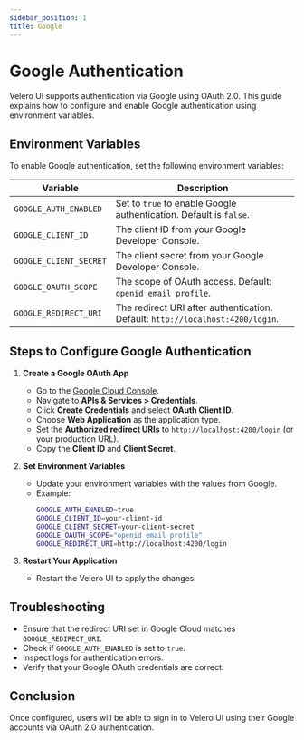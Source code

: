 ```yaml
---
sidebar_position: 1
title: Google
---
```


# Google Authentication

Velero UI supports authentication via Google using OAuth 2.0. This guide explains how to configure and enable Google authentication using environment variables.

## Environment Variables

To enable Google authentication, set the following environment variables:

| Variable | Description |
|----------|-------------|
| `GOOGLE_AUTH_ENABLED` | Set to `true` to enable Google authentication. Default is `false`. |
| `GOOGLE_CLIENT_ID` | The client ID from your Google Developer Console. |
| `GOOGLE_CLIENT_SECRET` | The client secret from your Google Developer Console. |
| `GOOGLE_OAUTH_SCOPE` | The scope of OAuth access. Default: `openid email profile`. |
| `GOOGLE_REDIRECT_URI` | The redirect URI after authentication. Default: `http://localhost:4200/login`. |

## Steps to Configure Google Authentication

1. **Create a Google OAuth App**
   - Go to the [Google Cloud Console](https://console.cloud.google.com/).
   - Navigate to **APIs & Services > Credentials**.
   - Click **Create Credentials** and select **OAuth Client ID**.
   - Choose **Web Application** as the application type.
   - Set the **Authorized redirect URIs** to `http://localhost:4200/login` (or your production URL).
   - Copy the **Client ID** and **Client Secret**.

2. **Set Environment Variables**
   - Update your environment variables with the values from Google.
   - Example:
     ```bash
     GOOGLE_AUTH_ENABLED=true
     GOOGLE_CLIENT_ID=your-client-id
     GOOGLE_CLIENT_SECRET=your-client-secret
     GOOGLE_OAUTH_SCOPE="openid email profile"
     GOOGLE_REDIRECT_URI=http://localhost:4200/login
     ```

3. **Restart Your Application**
   - Restart the Velero UI to apply the changes.

## Troubleshooting

- Ensure that the redirect URI set in Google Cloud matches `GOOGLE_REDIRECT_URI`.
- Check if `GOOGLE_AUTH_ENABLED` is set to `true`.
- Inspect logs for authentication errors.
- Verify that your Google OAuth credentials are correct.

## Conclusion

Once configured, users will be able to sign in to Velero UI using their Google accounts via OAuth 2.0 authentication.


